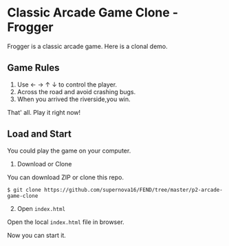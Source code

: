# Classic Arcade Game Clone - Frogger

Frogger is a classic arcade game. Here is a clonal demo.


## Game Rules

1. Use ←  →  ↑  ↓ to control the player.
2. Across the road and avoid crashing bugs.
3. When you arrived the riverside,you win.

That' all. Play it right now!

## Load and Start

You could play the game on your computer.

1. Download or Clone

You can download ZIP or clone this repo.

```
$ git clone https://github.com/supernova16/FEND/tree/master/p2-arcade-game-clone
```

2. Open `index.html`

Open the local `index.html` file in browser.

Now you can start it.
